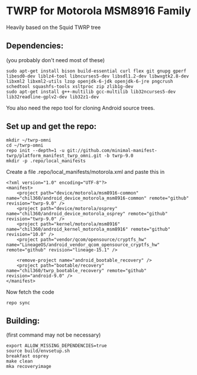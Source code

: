 # TWRP for Motorola MSM8916 Family
Heavily based on the Squid TWRP tree

## Dependencies:
(you probably don't need most of these)
```
sudo apt-get install bison build-essential curl flex git gnupg gperf libesd0-dev liblz4-tool libncurses5-dev libsdl1.2-dev libwxgtk2.8-dev libxml2 libxml2-utils lzop openjdk-6-jdk openjdk-6-jre pngcrush schedtool squashfs-tools xsltproc zip zlib1g-dev
sudo apt-get install g++-multilib gcc-multilib lib32ncurses5-dev lib32readline-gplv2-dev lib32z1-dev
```
You also need the repo tool for cloning Android source trees.

## Set up and get the repo:
```
mkdir ~/twrp-omni
cd ~/twrp-omni
repo init --depth=1 -u git://github.com/minimal-manifest-twrp/platform_manifest_twrp_omni.git -b twrp-9.0
mkdir -p .repo/local_manifests
```
Create a file .repo/local\_manifests/motorola.xml and paste this in
```
<?xml version="1.0" encoding="UTF-8"?>
<manifest>
    <project path="device/motorola/msm8916-common" name="chil360/android_device_motorola_msm8916-common" remote="github" revision="twrp-9.0" />
    <project path="device/motorola/osprey" name="chil360/android_device_motorola_osprey" remote="github" revision="twrp-9.0" />
    <project path="kernel/motorola/msm8916" name="chil360/android_kernel_motorola_msm8916" remote="github" revision="10.0" />
    <project path="vendor/qcom/opensource/cryptfs_hw" name="LineageOS/android_vendor_qcom_opensource_cryptfs_hw" remote="github" revision="lineage-15.1" />

    <remove-project name="android_bootable_recovery" />
    <project path="bootable/recovery" name="chil360/twrp_bootable_recovery" remote="github" revision="android-9.0" />
</manifest>
```

Now fetch the code
```
repo sync
```

## Building:
(first command may not be necessary)
```
export ALLOW_MISSING_DEPENDENCIES=true
source build/envsetup.sh
breakfast osprey
make clean
mka recoveryimage
```
